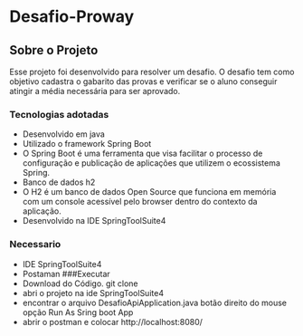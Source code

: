 # Desafio-Proway
## Sobre o Projeto
Esse projeto foi desenvolvido para resolver um desafio. O desafio tem como objetivo cadastra o gabarito das provas e verificar se o aluno conseguir atingir a média necessária para ser aprovado.
### Tecnologias adotadas 
- Desenvolvido em java
- Utilizado o framework Spring Boot 
- O Spring Boot é uma ferramenta que visa facilitar o processo de configuração e publicação de aplicações que utilizem o ecossistema Spring.
- Banco de dados h2
- O H2 é um banco de dados Open Source que funciona em memória com um console acessível pelo browser dentro do contexto da aplicação.
- Desenvolvido na IDE SpringToolSuite4
### Necessario
- IDE SpringToolSuite4
- Postaman 
###Executar
- Download do Código. git clone
- abri o projeto na ide SpringToolSuite4
- encontrar o arquivo DesafioApiApplication.java botão direito do mouse opção Run As Sring boot App
- abrir o postman e colocar http://localhost:8080/ 
